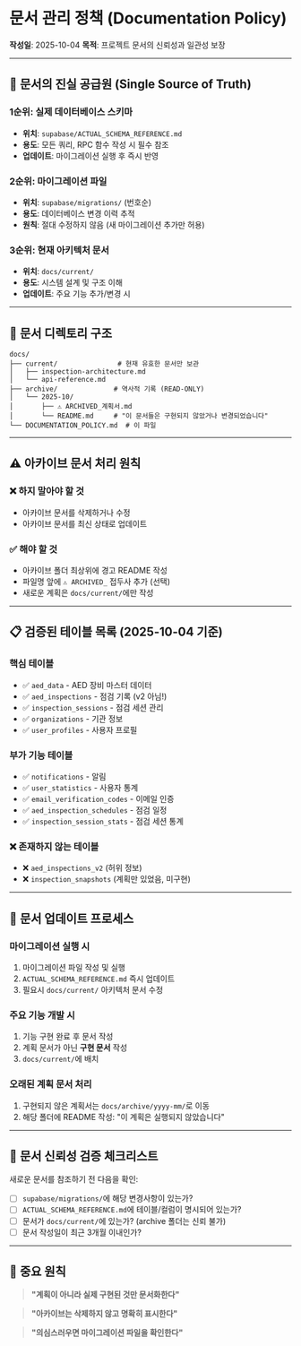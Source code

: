 # 문서 관리 정책 (Documentation Policy)

**작성일**: 2025-10-04
**목적**: 프로젝트 문서의 신뢰성과 일관성 보장

---

## 📌 문서의 진실 공급원 (Single Source of Truth)

### 1순위: 실제 데이터베이스 스키마
- **위치**: `supabase/ACTUAL_SCHEMA_REFERENCE.md`
- **용도**: 모든 쿼리, RPC 함수 작성 시 필수 참조
- **업데이트**: 마이그레이션 실행 후 즉시 반영

### 2순위: 마이그레이션 파일
- **위치**: `supabase/migrations/` (번호순)
- **용도**: 데이터베이스 변경 이력 추적
- **원칙**: 절대 수정하지 않음 (새 마이그레이션 추가만 허용)

### 3순위: 현재 아키텍처 문서
- **위치**: `docs/current/`
- **용도**: 시스템 설계 및 구조 이해
- **업데이트**: 주요 기능 추가/변경 시

---

## 📂 문서 디렉토리 구조

```
docs/
├── current/               # 현재 유효한 문서만 보관
│   ├── inspection-architecture.md
│   └── api-reference.md
├── archive/              # 역사적 기록 (READ-ONLY)
│   └── 2025-10/
│       ├── ⚠️ ARCHIVED_계획서.md
│       └── README.md     # "이 문서들은 구현되지 않았거나 변경되었습니다"
└── DOCUMENTATION_POLICY.md  # 이 파일
```

---

## ⚠️ 아카이브 문서 처리 원칙

### ❌ 하지 말아야 할 것
- 아카이브 문서를 삭제하거나 수정
- 아카이브 문서를 최신 상태로 업데이트

### ✅ 해야 할 것
- 아카이브 폴더 최상위에 경고 README 작성
- 파일명 앞에 `⚠️ ARCHIVED_` 접두사 추가 (선택)
- 새로운 계획은 `docs/current/`에만 작성

---

## 📋 검증된 테이블 목록 (2025-10-04 기준)

### 핵심 테이블
- ✅ `aed_data` - AED 장비 마스터 데이터
- ✅ `aed_inspections` - 점검 기록 (v2 아님!)
- ✅ `inspection_sessions` - 점검 세션 관리
- ✅ `organizations` - 기관 정보
- ✅ `user_profiles` - 사용자 프로필

### 부가 기능 테이블
- ✅ `notifications` - 알림
- ✅ `user_statistics` - 사용자 통계
- ✅ `email_verification_codes` - 이메일 인증
- ✅ `aed_inspection_schedules` - 점검 일정
- ✅ `inspection_session_stats` - 점검 세션 통계

### ❌ 존재하지 않는 테이블
- ❌ `aed_inspections_v2` (허위 정보)
- ❌ `inspection_snapshots` (계획만 있었음, 미구현)

---

## 🔄 문서 업데이트 프로세스

### 마이그레이션 실행 시
1. 마이그레이션 파일 작성 및 실행
2. `ACTUAL_SCHEMA_REFERENCE.md` 즉시 업데이트
3. 필요시 `docs/current/` 아키텍처 문서 수정

### 주요 기능 개발 시
1. 기능 구현 완료 후 문서 작성
2. 계획 문서가 아닌 **구현 문서** 작성
3. `docs/current/`에 배치

### 오래된 계획 문서 처리
1. 구현되지 않은 계획서는 `docs/archive/yyyy-mm/`로 이동
2. 해당 폴더에 README 작성: "이 계획은 실행되지 않았습니다"

---

## 🚨 문서 신뢰성 검증 체크리스트

새로운 문서를 참조하기 전 다음을 확인:

- [ ] `supabase/migrations/`에 해당 변경사항이 있는가?
- [ ] `ACTUAL_SCHEMA_REFERENCE.md`에 테이블/컬럼이 명시되어 있는가?
- [ ] 문서가 `docs/current/`에 있는가? (archive 폴더는 신뢰 불가)
- [ ] 문서 작성일이 최근 3개월 이내인가?

---

## 📌 중요 원칙

> **"계획이 아니라 실제 구현된 것만 문서화한다"**

> **"아카이브는 삭제하지 않고 명확히 표시한다"**

> **"의심스러우면 마이그레이션 파일을 확인한다"**
